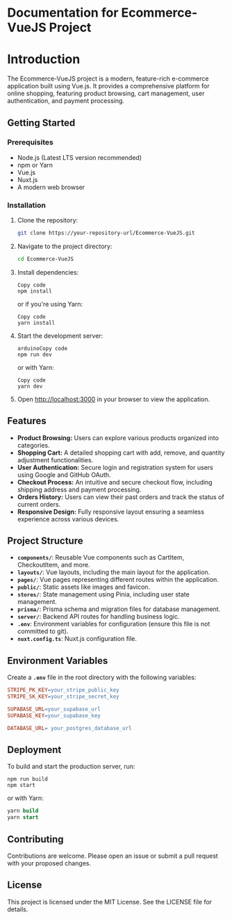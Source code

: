 # Documentation for Ecommerce-VueJS Project

# **Introduction**

The Ecommerce-VueJS project is a modern, feature-rich e-commerce application built using Vue.js. It provides a comprehensive platform for online shopping, featuring product browsing, cart management, user authentication, and payment processing.

## **Getting Started**

### **Prerequisites**

- Node.js (Latest LTS version recommended)
- npm or Yarn
- Vue.js
- Nuxt.js
- A modern web browser

### **Installation**

1. Clone the repository:
    
    ```bash
    git clone https://your-repository-url/Ecommerce-VueJS.git
    ```
    
2. Navigate to the project directory:
    
    ```bash
    cd Ecommerce-VueJS
    ```
    
3. Install dependencies:
    
    ```
    Copy code
    npm install
    ```
    
    or if you're using Yarn:
    
    ```
    Copy code
    yarn install
    ```
    
4. Start the development server:
    
    ```arduino
    arduinoCopy code
    npm run dev
    ```
    
    or with Yarn:
    
    ```
    Copy code
    yarn dev
    ```
    
5. Open [http://localhost:3000](http://localhost:3000/) in your browser to view the application.

## **Features**

- **Product Browsing:** Users can explore various products organized into categories.
- **Shopping Cart:** A detailed shopping cart with add, remove, and quantity adjustment functionalities.
- **User Authentication:** Secure login and registration system for users using Google and GitHub OAuth.
- **Checkout Process:** An intuitive and secure checkout flow, including shipping address and payment processing.
- **Orders History:** Users can view their past orders and track the status of current orders.
- **Responsive Design:** Fully responsive layout ensuring a seamless experience across various devices.

## **Project Structure**

- **`components/`**: Reusable Vue components such as CartItem, CheckoutItem, and more.
- **`layouts/`**: Vue layouts, including the main layout for the application.
- **`pages/`**: Vue pages representing different routes within the application.
- **`public/`**: Static assets like images and favicon.
- **`stores/`**: State management using Pinia, including user state management.
- **`prisma/`**: Prisma schema and migration files for database management.
- **`server/`**: Backend API routes for handling business logic.
- **`.env`**: Environment variables for configuration (ensure this file is not committed to git).
- **`nuxt.config.ts`**: Nuxt.js configuration file.

## **Environment Variables**

Create a **`.env`** file in the root directory with the following variables:

```makefile
STRIPE_PK_KEY=your_stripe_public_key
STRIPE_SK_KEY=your_stripe_secret_key

SUPABASE_URL=your_supabase_url
SUPABASE_KEY=your_supabase_key

DATABASE_URL= your_postgres_database_url
```

## **Deployment**

To build and start the production server, run:

```arduino
npm run build
npm start
```

or with Yarn:

```sql
yarn build
yarn start
```

## **Contributing**

Contributions are welcome. Please open an issue or submit a pull request with your proposed changes.

## **License**

This project is licensed under the MIT License. See the LICENSE file for details.